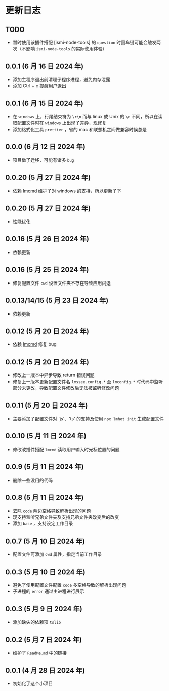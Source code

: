 # 更新日志

## TODO

- 暂时使用该插件搭配 [ismi-node-tools] 的 `question` 时回车键可能会触发两次（不影响 `ismi-node-tools` 的实际使用体验）

## 0.0.1 (6 月 16 日 2024 年)

- 添加主程序退出前清理子程序进程，避免内存泄露
- 添加 Ctrl + c 提醒用户退出

## 0.0.1 (6 月 15 日 2024 年)

- 在 `windows` 上，行尾结束符为 `\r\n` 而与 linux 或 Unix 的 `\n` 不同，所以在读取配置文件时在 `windows` 上出现了差异，现修复
- 添加格式化工具 `prettier` ，省的 mac 和联想机之间做兼容时候总是

## 0.0.0 (6 月 12 日 2024 年)

- 项目做了迁移，可能有诸多 `bug`

## 0.0.20 (5 月 27 日 2024 年)

- 依赖 [lmcmd] 维护了对 windows 的支持，所以更新了下

## 0.0.20 (5 月 27 日 2024 年)

- 性能优化

## 0.0.16 (5 月 26 日 2024 年)

- 依赖更新

## 0.0.16 (5 月 25 日 2024 年)

- 修复配置文件 `cwd` 设置文件夹不存在导致应用闪退

## 0.0.13/14/15 (5 月 23 日 2024 年)

- 依赖更新

## 0.0.12 (5 月 20 日 2024 年)

- 依赖 [lmcmd] 修复 bug

## 0.0.12 (5 月 20 日 2024 年)

- 修改上一版本中异步导致 return 错误问题
- 修复上一版本更新配置文件名 `lmssee.config.*` 至 `lmconfig.*` 时代码中监听部分未更改，导致配置文件修改后无法被监听修改问题

## 0.0.11 (5 月 20 日 2024 年)

- 主要添加了配置文件对 'js'、'ts' 的支持及使用 `npx lmhot init` 生成配置文件

## 0.0.10 (5 月 11 日 2024 年)

- 修改改插件搭配 `lmcmd` 读取用户输入时光标位置的问题

## 0.0.9 (5 月 11 日 2024 年)

- 删除一些没用的代码

## 0.0.8 (5 月 11 日 2024 年)

- 去除 `code` 两边空格导致解析出现的问题
- 现支持监听兄弟文件夹及支持兄弟文件夹改变后的改变
- 添加 `base` ，支持设定工作目录

## 0.0.7 (5 月 10 日 2024 年)

- 配置文件可添加 `cwd` 属性，指定当前工作目录

## 0.0.3 (5 月 10 日 2024 年)

- 避免了使用配置文件配置 `code` 多空格导致的解析出现问题
- 子进程的 `error` 通过主进程进行展示

## 0.0.3 (5 月 9 日 2024 年)

- 添加缺失的依赖项 `tslib`

## 0.0.2 (5 月 7 日 2024 年)

- 维护了 `ReadMe.md` 中的链接

## 0.0.1 (4 月 28 日 2024 年)

- 初始化了这个小项目

[lmcmd]: https://github.com/lmssee/lmcmd
